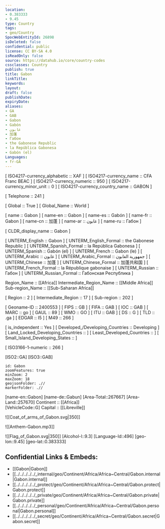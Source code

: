 ```yaml
---
location:
- 0.383333
- 9.45
type: Country
tags:
- geo/Country
SpocWebEntityId: 26898
isDeleted: false
confidential: public
license: CC BY-SA 4.0
isReadOnly: false
source: https://datahub.io/core/country-codes
cssclasses: Country
publish: true
title: Gabon
linkTitle: 
keywords: 
layout: 
draft: false
publishDate: 
expiryDate: 
aliases:
- GA
- GAB
- Gabon
- Gabón
- غابون
- 加蓬
- Габон
- the Gabonese Republic
- la República Gabonesa
- Gabón (el)
Languages:
- fr-GA
---
```



[	ISO4217-currency_alphabetic	 :: XAF ] 
[	ISO4217-currency_name	 :: CFA Franc BEAC ] 
[	ISO4217-currency_numeric	 :: 950 ] 
[	ISO4217-currency_minor_unit	 :: 0 ] 
[	ISO4217-currency_country_name	 :: GABON ] 

[	Telephone	 :: 241 ] 

[	Global	 :: True ] 
[	Global_Name	 :: World ] 

[	name	 :: Gabon ] 
[	name-en	 :: Gabon ] 
[	name-es	 :: Gabón ] 
[	name-fr	 :: Gabon ] 
[	name-cn	 :: 加蓬 ] 
[	name-ar	 :: غابون ] 
[	name-ru	 :: Габон ] 

[	CLDR_display_name	 :: Gabon ] 

[	UNTERM_English	 :: Gabon ] 
[	UNTERM_English_Formal	 :: the Gabonese Republic ] 
[	UNTERM_Spanish_Formal	 :: la República Gabonesa ] 
[	UNTERM_Spanish	 :: Gabón (el) ] 
[	UNTERM_French	 :: Gabon (le) ] 
[	UNTERM_Arabic	 :: غابون ] 
[	UNTERM_Arabic_Formal	 :: جمهورية الغابون ] 
[	UNTERM_Chinese	 :: 加蓬 ] 
[	UNTERM_Chinese_Formal	 :: 加蓬共和国 ] 
[	UNTERM_French_Formal	 :: la République gabonaise ] 
[	UNTERM_Russian	 :: Габон ] 
[	UNTERM_Russian_Formal	 :: Габонская Республика ] 

Region_Name ::  [[Africa]] 
Intermediate_Region_Name ::  [[Middle Africa]] 
Sub-region_Name ::  [[Sub-Saharan Africa]] 

[	Region	 :: 2 ] 
[	Intermediate_Region	 :: 17 ] 
[	Sub-region	 :: 202 ] 

[	Geoname-ID	 :: 2400553 ] 
[	FIPS	 :: GB ] 
[	FIFA	 :: GAB ] 
[	IOC	 :: GAB ] 
[	MARC	 :: go ] 
[	GAUL	 :: 89 ] 
[	WMO	 :: GO ] 
[	ITU	 :: GAB ] 
[	DS	 :: G ] 
[	TLD	 :: .ga ] 
[	EDGAR	 :: I5 ] 
[	M49	 :: 266 ] 

[	is_independent	 :: Yes ] 
[	Developed_/Developing_Countries	 :: Developing ] 
[	Land_Locked_Developing_Countries	 ::  ] 
[	Least_Developed_Countries	 ::  ] 
[	Small_Island_Developing_States	 ::  ] 

[	ISO3166-1-numeric	 :: 266 ] 



[ISO2::GA] 
[ISO3::GAB] 
```leaflet
id: Gabon
zoomFeatures: true 
minZoom: 2 
maxZoom: 18
geojsonFolder: .//
markerFolder: .//
```

[name-en::Gabon] 
[name-de::Gabun] 
[Area-Total::267667] 
[Area-Land::257670] 
Continent :: [[Africa]]  
[VehicleCode::G] 
Capital :: [[Libreville]]  

![[Coat_of_arms_of_Gabon.svg|350]] 

![[Anthem-Gabon.mp3]] 

![[Flag_of_Gabon.svg|350]] 
[Alcohol-l::9.3] 
[Language-Id::496] 
[geo-lon::9.45] 
[geo-lat::0.383333] 



## Confidential Links & Embeds: 
- [[Gabon|Gabon]] 
- [[../../../../../_internal/geo/Continent/Africa/Africa~Central/Gabon.internal|Gabon.internal]] 
- [[../../../../../_protect/geo/Continent/Africa/Africa~Central/Gabon.protect|Gabon.protect]] 
- [[../../../../../_private/geo/Continent/Africa/Africa~Central/Gabon.private|Gabon.private]] 
- [[../../../../../_personal/geo/Continent/Africa/Africa~Central/Gabon.personal|Gabon.personal]] 
- [[../../../../../_secret/geo/Continent/Africa/Africa~Central/Gabon.secret|Gabon.secret]] 
